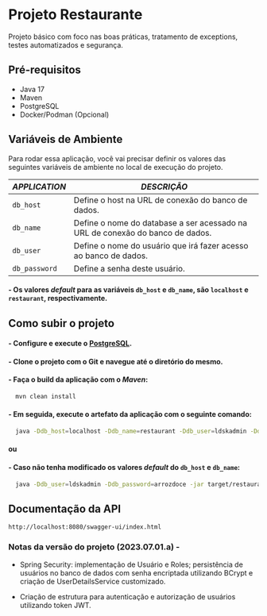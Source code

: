 
# Projeto Restaurante

Projeto básico com foco nas boas práticas, tratamento de exceptions, testes automatizados e segurança. 

## Pré-requisitos

* Java 17
* Maven
* PostgreSQL
* Docker/Podman (Opcional)

## Variáveis de Ambiente

Para rodar essa aplicação, você vai precisar definir os valores das seguintes variáveis de ambiente no local de execução do projeto. 

| *APPLICATION*  |  *DESCRIÇÃO* |
|---|---|
| `db_host`  | Define o host na URL de conexão do banco de dados.|
| `db_name`  | Define o nome do database a ser acessado na URL de conexão do banco de dados. |
|  `db_user` | Define o nome do usuário que irá fazer acesso ao banco de dados.  |  
| `db_password`  | Define a senha deste usuário. |

#### - Os valores *default* para as variáveis `db_host` e `db_name`, são `localhost` e `restaurant`, respectivamente.

## Como subir o projeto

#### - Configure e execute o [PostgreSQL](./postgresql.md).

#### - Clone o projeto com o Git e navegue até o diretório do mesmo.

#### - Faça o build da aplicação com o *Maven*:

```bash
  mvn clean install
```

#### - Em seguida, execute o artefato da aplicação com o seguinte comando:

```bash
  java -Ddb_host=localhost -Ddb_name=restaurant -Ddb_user=ldskadmin -Ddb_password=arrozdoce -jar target/restaurant-2023.07.01.a-SNAPSHOT.jar
```

#### ou

#### - Caso não tenha modificado os valores *default* do `db_host` e `db_name`:

```bash
  java -Ddb_user=ldskadmin -Ddb_password=arrozdoce -jar target/restaurant-2023.07.01.a-SNAPSHOT.jar
```
    
## Documentação da API

`http://localhost:8080/swagger-ui/index.html`

### Notas da versão do projeto (2023.07.01.a) - 

* Spring Security: implementação de Usuário e Roles; persistência de usuários no banco de dados com senha encriptada utilizando BCrypt e criação de UserDetailsService customizado.

* Criação de estrutura para autenticação e autorização de usuários utilizando token JWT.
